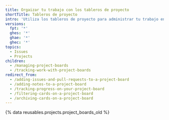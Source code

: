 ```yaml
---
title: Orgaizar tu trabajo con los tableros de proyecto
shortTitle: Tableros de proyecto
intro: 'Utiliza los tableros de proyecto para administrar tu trabajo en {% data variables.product.prodname_dotcom %}'
versions:
  fpt: '*'
  ghes: '*'
  ghae: '*'
  ghec: '*'
topics:
  - Issues
  - Projects
children:
  - /managing-project-boards
  - /tracking-work-with-project-boards
redirect_from:
  - /adding-issues-and-pull-requests-to-a-project-board
  - /adding-notes-to-a-project-board
  - /tracking-progress-on-your-project-board
  - /filtering-cards-on-a-project-board
  - /archiving-cards-on-a-project-board
---
```


{% data reusables.projects.project_boards_old %}
